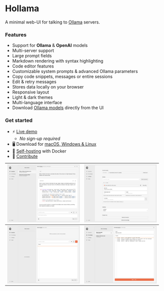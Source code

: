 # Hollama

A minimal web-UI for talking to [Ollama](https://github.com/jmorganca/ollama/) servers.

### Features

- Support for **Ollama** & **OpenAI** models
- Multi-server support
- Large prompt fields
- Markdown rendering with syntax highlighting
- Code editor features
- Customizable system prompts & advanced Ollama parameters
- Copy code snippets, messages or entire sessions
- Edit & retry messages
- Stores data locally on your browser
- Responsive layout
- Light & dark themes
- Multi-language interface
- Download [Ollama models](https://ollama.ai/models) directly from the UI

### Get started

- ⚡️ [Live demo](https://hollama.fernando.is)
  - _No sign-up required_
- 🖥️ Download for [macOS, Windows & Linux](https://github.com/fmaclen/hollama/releases)
- 🐳 [Self-hosting](SELF_HOSTING.md) with Docker
- 🐞 [Contribute](CONTRIBUTING.md)

| ![session](tests/docs.test.ts-snapshots/session.png)         | ![settings](tests/docs.test.ts-snapshots/settings.png)   |
| ------------------------------------------------------------ | -------------------------------------------------------- |
| ![session-new](tests/docs.test.ts-snapshots/session-new.png) | ![knowledge](tests/docs.test.ts-snapshots/knowledge.png) |
